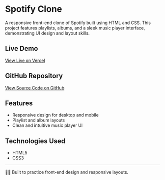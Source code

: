 # Spotify Clone

A responsive front-end clone of Spotify built using HTML and CSS. This project features playlists, albums, and a sleek music player interface, demonstrating UI design and layout skills.

## Live Demo
[View Live on Vercel](https://spotify-clone-one-nu-99.vercel.app)

## GitHub Repository
[View Source Code on GitHub](https://github.com/IshaParihariya/Spotify-Clone)

## Features
- Responsive design for desktop and mobile
- Playlist and album layouts
- Clean and intuitive music player UI

## Technologies Used
- HTML5
- CSS3

---

👩‍💻 Built to practice front-end design and responsive layouts.
